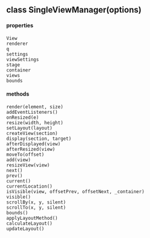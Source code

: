 ## class SingleViewManager(options)  
  #### properties  
    View  
    renderer  
    q  
    settings  
    viewSettings  
    stage  
    container  
    views  
    bounds  
  #### methods  
    render(element, size)  
    addEventListeners()  
    onResized(e)  
    resize(width, height)  
    setLayout(layout)  
    createView(section)  
    display(section, target)  
    afterDisplayed(view)  
    afterResized(view)  
    moveTo(offset)  
    add(view)  
    resizeView(view)  
    next()  
    prev()  
    current()  
    currentLocation()  
    isVisible(view, offsetPrev, offsetNext, _container)  
    visible()  
    scrollBy(x, y, silent)  
    scrollTo(x, y, silent)  
    bounds()  
    applyLayoutMethod()  
    calculateLayout()  
    updateLayout()  